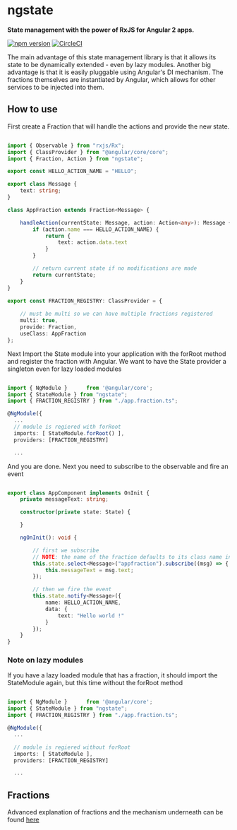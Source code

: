 # ngstate

**State management with the power of RxJS for Angular 2 apps.**

[![npm version](https://badge.fury.io/js/ngstate.svg)](https://badge.fury.io/js/ngstate)
[![CircleCI](https://circleci.com/gh/Gebov/state/tree/master.svg?style=shield)](https://circleci.com/gh/Gebov/state/tree/master)

The main advantage of this state management library is that it allows its state to be dynamically extended - even by lazy modules. Another big advantage is that it is easily pluggable using Angular's DI mechanism. The fractions themselves are instantiated by Angular, which allows for other services to be injected into them.

## How to use

First create a Fraction that will handle the actions and provide the new state. 

``` typescript

import { Observable } from "rxjs/Rx";
import { ClassProvider } from "@angular/core/core";
import { Fraction, Action } from "ngstate";

export const HELLO_ACTION_NAME = "HELLO";

export class Message {
    text: string;
}

class AppFraction extends Fraction<Message> {

    handleAction(currentState: Message, action: Action<any>): Message {
        if (action.name === HELLO_ACTION_NAME) {
            return {
                text: action.data.text
            }
        }

        // return current state if no modifications are made
        return currentState;
    }
}

export const FRACTION_REGISTRY: ClassProvider = {
    
    // must be multi so we can have multiple fractions registered
    multi: true,
    provide: Fraction,
    useClass: AppFraction
};


```

Next Import the State module into your application with the forRoot method and register the fraction with Angular. We want to have the State provider a singleton even for lazy loaded modules

``` typescript

import { NgModule }      from '@angular/core';
import { StateModule } from "ngstate";
import { FRACTION_REGISTRY } from "./app.fraction.ts";

@NgModule({
  ...
  // module is regiered with forRoot
  imports: [ StateModule.forRoot() ],
  providers: [FRACTION_REGISTRY]

  ...
```

And you are done. Next you need to subscribe to the observable and fire an event

``` typescript

export class AppComponent implements OnInit {
    private messageText: string;

    constructor(private state: State) {

    }

    ngOnInit(): void {

        // first we subscribe
        // NOTE: the name of the fraction defaults to its class name in lowercase formatting
        this.state.select<Message>("appfraction").subscribe((msg) => {
            this.messageText = msg.text;
        });

        // then we fire the event
        this.state.notify<Message>({
            name: HELLO_ACTION_NAME,
            data: {
                text: "Hello world !"
            }
        });
    }
}

```

### Note on lazy modules
If you have a lazy loaded module that has a fraction, it should import the StateModule again, but this time without the forRoot method

``` typescript

import { NgModule }      from '@angular/core';
import { StateModule } from "ngstate";
import { FRACTION_REGISTRY } from "./app.fraction.ts";

@NgModule({
  ...

  // module is regiered without forRoot
  imports: [ StateModule ],
  providers: [FRACTION_REGISTRY]

  ...
```

## Fractions
Advanced explanation of fractions and the mechanism underneath can be found [here](https://github.com/Gebov/state/wiki/Fractions)
